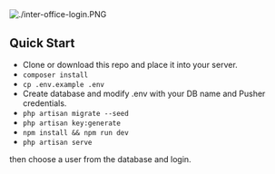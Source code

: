 
## 

![./inter-office-login.PNG](/inter-office-login.PNG)




## Quick Start

-   Clone or download this repo and place it into your server.
-   `composer install `
-   `cp .env.example .env `
-   Create database and modify .env with your DB name and Pusher credentials.
-   `php artisan migrate --seed`
-   `php artisan key:generate`
-   `npm install && npm run dev`
-   `php artisan serve`

then choose a user from the database and login.
